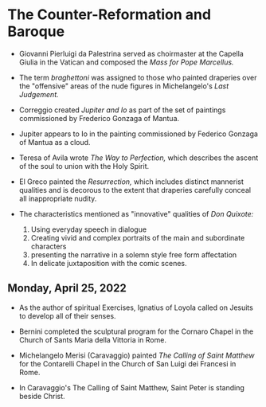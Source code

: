 # The Counter-Reformation and Baroque

* Giovanni Pierluigi da Palestrina served as choirmaster at the Capella Giulia in the Vatican and composed the *Mass for Pope Marcellus.*

* The term *braghettoni* was assigned to those who painted draperies over the "offensive" areas of the nude figures in Michelangelo's *Last Judgement.*

* Correggio created *Jupiter and Io* as part of the set of paintings commissioned by Frederico Gonzaga of Mantua.

* Jupiter appears to Io in the painting commissioned by Federico Gonzaga of Mantua as a cloud.

* Teresa of Avila wrote *The Way to Perfection,* which describes the ascent of the soul to union with the Holy Spirit.

* El Greco painted the *Resurrection,* which includes distinct mannerist qualities and is decorous to the extent that draperies carefully conceal all inappropriate nudity.

* The characteristics mentioned as "innovative" qualities of *Don Quixote:*
  1. Using everyday speech in dialogue
  2. Creating vivid and complex portraits of the main and subordinate characters
  3. presenting the narrative in a solemn style free form affectation
  4. In delicate juxtaposition with the comic scenes.

## Monday, April 25, 2022

* As the author of spiritual Exercises, Ignatius of Loyola called on Jesuits to develop all of their senses.

* Bernini completed the sculptural program for the Cornaro Chapel in the Church of Sants Maria della Vittoria in Rome.

* Michelangelo Merisi (Caravaggio) painted *The Calling of Saint Matthew* for the Contarelli Chapel in the Church of San Luigi dei Francesi in Rome.

* In Caravaggio's The Calling of Saint Matthew, Saint Peter is standing beside Christ.
